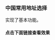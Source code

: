 ### 中国常用地址选择

实现了基本功能。

#### 点击下面链接查看效果
<a href="https://su739.github.io/china/" _target="balank"></a>


